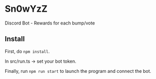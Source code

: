 # Sn0wYzZ
Discord Bot - Rewards for each bump/vote

## Install
First, do `npm install`.

In src/run.ts -> set your bot token.

Finally, run `npm run start` to launch the program and connect the bot.
